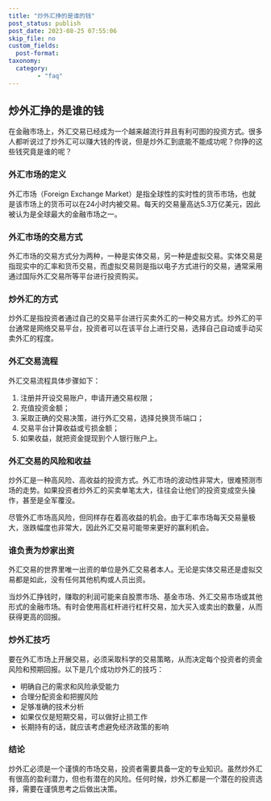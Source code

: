 ```yaml
---
title: "炒外汇挣的是谁的钱"
post_status: publish
post_date: 2023-08-25 07:55:06
skip_file: no
custom_fields: 
  post-format: 
taxonomy:
  category:
        - "faq"
---
```


## 炒外汇挣的是谁的钱

在金融市场上，外汇交易已经成为一个越来越流行并且有利可图的投资方式。很多人都听说过了炒外汇可以赚大钱的传说，但是炒外汇到底能不能成功呢？你挣的这些钱究竟是谁的呢？

### 外汇市场的定义

外汇市场（Foreign Exchange Market）是指全球性的实时性的货币市场，也就是该市场上的货币可以在24小时内被交易。每天的交易量高达5.3万亿美元，因此被认为是全球最大的金融市场之一。

### 外汇市场的交易方式

外汇市场的交易方式分为两种，一种是实体交易，另一种是虚拟交易。实体交易是指现实中的汇率和货币交易，而虚拟交易则是指以电子方式进行的交易，通常采用通过国际外汇交易所等平台进行投资购买。

### 炒外汇的方式

炒外汇是指投资者通过自己的交易平台进行买卖外汇的一种交易方式。炒外汇的平台通常是网络交易平台，投资者可以在该平台上进行交易，选择自己自动或手动买卖外汇的程度。

### 外汇交易流程

外汇交易流程具体步骤如下：

1. 注册并开设交易账户，申请开通交易权限；
2. 充值投资金额；
3. 采取正确的交易决策，进行外汇交易，选择兑换货币端口；
4. 交易平台计算收益或亏损金额；
5. 如果收益，就把资金提现到个人银行账户上。

### 外汇交易的风险和收益

炒外汇是一种高风险、高收益的投资方式。外汇市场的波动性非常大，很难预测市场的走势。如果投资者炒外汇的买卖单笔太大，往往会让他们的投资变成空头操作，甚至是全军覆没。

尽管外汇市场高风险，但同样存在着高收益的机会。由于汇率市场每天交易量极大，涨跌幅度也非常大，因此外汇交易可能带来更好的赢利机会。

### 谁负责为炒家出资

外汇交易的世界里唯一出资的单位是外汇交易者本人。无论是实体交易还是虚拟交易都是如此，没有任何其他机构或人员出资。

当炒外汇挣钱时，赚取的利润可能来自股票市场、基金市场、外汇交易市场或其他形式的金融市场。有时会使用高杠杆进行杠杆交易，加大买入或卖出的数量，从而获得更高的回报。

### 炒外汇技巧

要在外汇市场上开展交易，必须采取科学的交易策略，从而决定每个投资者的资金风险和预期回报。以下是几个成功炒外汇的技巧：

- 明确自己的需求和风险承受能力
- 合理分配资金和把握风险
- 足够准确的技术分析
- 如果仅仅是短期交易，可以做好止损工作
- 长期持有的话，就应该考虑避免经济政策的影响

### 结论

炒外汇必须是一个谨慎的市场交易，投资者需要具备一定的专业知识。虽然炒外汇有很高的盈利潜力，但也有潜在的风险。任何时候，炒外汇都是一个潜在的投资选择，需要在谨慎思考之后做出决策。
